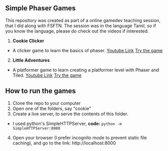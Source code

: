 ## Simple Phaser Games

This repository was created as part of a online gamedev teaching session, that I did along with FSFTN. The session was in the language Tamil, 
so if you know the language, please do check out the videos if interested.

1. **Cookie Clicker**
* A clicker game to learn the basics of phaser.
[Youtube Link](https://www.youtube.com/watch?v=Opw-LthMjQI "Cookie Clicker Tutorial, [Tamil]")
[Try the game](https://123survesh.github.io/simple_phaser_games/cookie/ "Cookie Clicker")

2. **Little Adventures**
* A platformer game to learn creating a platformer level with Phaser and Tiled.
[Youtube Link](https://www.youtube.com/watch?v=hgGvDHy4WdY&t=1117s "Little Adventures Platformer Tutorial, [Tamil]")
[Try the game](https://123survesh.github.io/simple_phaser_games/platformer/ "Little Adventures Platformer")

## How to run the games
1. Clone the repo to your computer
2. Open one of the folders, say "cookie"
3. Create a live server, to serve the contents of this folder. 
- I used python's SimpleHTTPServer, **code:** ```python -m SimpleHTTPServer:8000```
4. Open your browser (I prefer incognito mode to prevent static file caching), and go to the link: http://localhost:8000 
